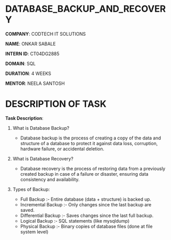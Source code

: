 # DATABASE_BACKUP_AND_RECOVERY

**COMPANY**: CODTECH IT SOLUTIONS

**NAME**: ONKAR SABALE

**INTERN ID**: CT04DG2885 

**DOMAIN**: SQL

**DURATION**: 4 WEEKS

**MENTOR**: NEELA SANTOSH

# DESCRIPTION OF TASK

**Task Description**:

1) What is Database Backup?
    - Database backup is the process of creating a copy of the data and structure of a database to protect it against data loss, corruption, hardware failure, or accidental deletion.

2) What is Database Recovery?
    - Database recovery is the process of restoring data from a previously created backup in case of a failure or disaster, ensuring data consistency and availability.

3) Types of Backup:
    - Full Backup	:- Entire database (data + structure) is backed up.
    - Incremental Backup	:- Only changes since the last backup are saved.
    - Differential Backup	:- Saves changes since the last full backup.
    - Logical Backup	:- SQL statements (like mysqldump)
    - Physical Backup	:- Binary copies of database files (done at file system level)
